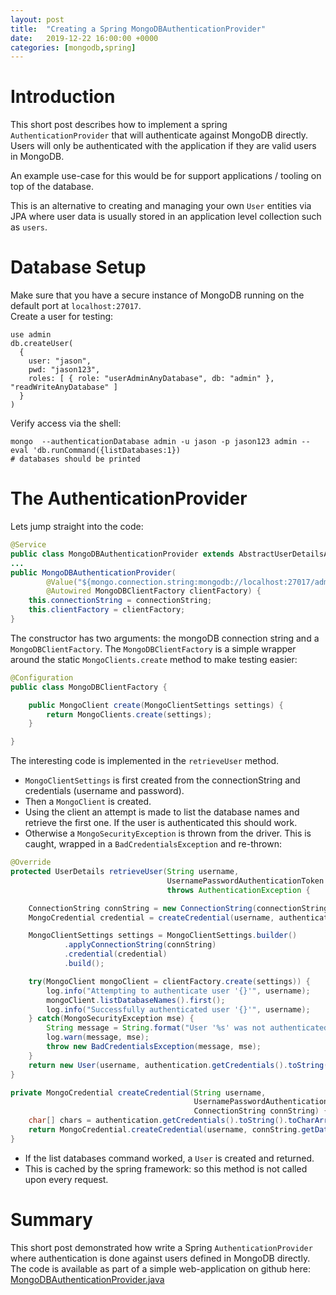 ```yaml
---
layout: post
title:  "Creating a Spring MongoDBAuthenticationProvider"
date:   2019-12-22 16:00:00 +0000
categories: [mongodb,spring]
---
```

<style type="text/css" media="screen">
  .highlight {
    width: 900px;
  }
</style>
# Introduction

This short post describes how to implement a spring `AuthenticationProvider` that will authenticate against MongoDB directly.
Users will only be authenticated with the application if they are valid users in MongoDB.

An example use-case for this would be for support applications / tooling on top of the database.

This is an alternative to creating and managing your own `User` entities via JPA 
where user data is usually stored in an application level collection such as `users`.

# Database Setup
Make sure that you have a secure instance of MongoDB running on the default port at `localhost:27017`.<br/>
Create a user for testing:
```
use admin
db.createUser(
  {
    user: "jason",
    pwd: "jason123",
    roles: [ { role: "userAdminAnyDatabase", db: "admin" }, "readWriteAnyDatabase" ]
  }
)
```

Verify access via the shell:
```
mongo  --authenticationDatabase admin -u jason -p jason123 admin --eval 'db.runCommand({listDatabases:1})
# databases should be printed
```

# The AuthenticationProvider

Lets jump straight into the code:

```java
@Service
public class MongoDBAuthenticationProvider extends AbstractUserDetailsAuthenticationProvider {
...
public MongoDBAuthenticationProvider(
        @Value("${mongo.connection.string:mongodb://localhost:27017/admin}") String connectionString,
        @Autowired MongoDBClientFactory clientFactory) {
    this.connectionString = connectionString;
    this.clientFactory = clientFactory;
}
```
The constructor has two arguments: the mongoDB connection string and a `MongoDBClientFactory`. 
The `MongoDBClientFactory` is a simple wrapper around the static `MongoClients.create` method to make testing easier:

```java
@Configuration
public class MongoDBClientFactory {

    public MongoClient create(MongoClientSettings settings) {
        return MongoClients.create(settings);
    }

}
```

The interesting code is implemented in the `retrieveUser` method.
- `MongoClientSettings` is first created from the connectionString and credentials (username and password).
- Then a `MongoClient` is created.
- Using the client an attempt is made to list the database names and retrieve the first one. If the user is authenticated this should work.
- Otherwise a `MongoSecurityException` is thrown from the driver. This is caught, wrapped in a `BadCredentialsException` and re-thrown:

```java
@Override
protected UserDetails retrieveUser(String username,
                                   UsernamePasswordAuthenticationToken authentication)
                                   throws AuthenticationException {

    ConnectionString connString = new ConnectionString(connectionString);
    MongoCredential credential = createCredential(username, authentication, connString);

    MongoClientSettings settings = MongoClientSettings.builder()
            .applyConnectionString(connString)
            .credential(credential)
            .build();

    try(MongoClient mongoClient = clientFactory.create(settings)) {
        log.info("Attempting to authenticate user '{}'", username);
        mongoClient.listDatabaseNames().first();
        log.info("Successfully authenticated user '{}'", username);
    } catch(MongoSecurityException mse) {
        String message = String.format("User '%s' was not authenticated.", username);
        log.warn(message, mse);
        throw new BadCredentialsException(message, mse);
    }
    return new User(username, authentication.getCredentials().toString(), Collections.emptyList());
}

private MongoCredential createCredential(String username,
                                         UsernamePasswordAuthenticationToken authentication,
                                         ConnectionString connString) {
    char[] chars = authentication.getCredentials().toString().toCharArray();
    return MongoCredential.createCredential(username, connString.getDatabase(), chars);
}
```

- If the list databases command worked, a `User` is created and returned.
- This is cached by the spring framework: so this method is not called upon every request.

# Summary
This short post demonstrated how write a Spring `AuthenticationProvider` where authentication is done against users defined in MongoDB directly.
The code is available as part of a simple web-application on github here: [MongoDBAuthenticationProvider.java](https://github.com/jsonking/secure-web/blob/master/src/main/java/com/jsonking/auth/MongoDBAuthenticationProvider.java)